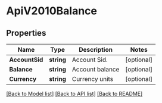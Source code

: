# ApiV2010Balance

## Properties

Name | Type | Description | Notes
------------ | ------------- | ------------- | -------------
**AccountSid** | **string** | Account Sid. |[optional] 
**Balance** | **string** | Account balance |[optional] 
**Currency** | **string** | Currency units |[optional] 

[[Back to Model list]](../README.md#documentation-for-models) [[Back to API list]](../README.md#documentation-for-api-endpoints) [[Back to README]](../README.md)


